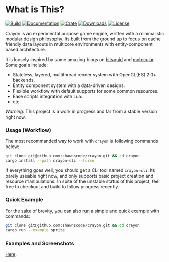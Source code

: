 # What is This?
[![Build](https://travis-ci.org/shawnscode/crayon.svg?branch=master)](https://travis-ci.org/shawnscode/crayon)
[![Documentation](https://docs.rs/crayon/badge.svg)](https://docs.rs/crayon)
[![Crate](https://img.shields.io/crates/v/crayon.svg)](https://crates.io/crates/crayon)
[![Downloads](https://img.shields.io/crates/d/crayon.svg)](https://crates.io/crates/crayon)
[![License](https://img.shields.io/crates/l/crayon.svg)](https://github.com/shawnscode/crayon/blob/master/LICENSE-APACHE)

Crayon is an experimental purpose game engine, written with a minimalistic modular design philosophy. Its built from the ground up to focus on cache friendly data layouts in multicore environments with entity-component based architecture.

It is loosely inspired by some amazing blogs on [bitsquid](https://bitsquid.blogspot.de) and [molecular](https://blog.molecular-matters.com). Some goals include:

- Stateless, layered, multithread render system with OpenGL(ES) 2.0+ backends.
- Entity component system with a data-driven designs.
- Flexible workflow with default supports for some common resources.
- Ease scripts integration with Lua.
- etc.

*Warning*: This project is a work in progress and far from a stable version right now.

### Usage (Workflow)
The most recommanded way to work with `crayon` is following commands below:

``` sh
git clone git@github.com:shawnscode/crayon.git && cd crayon
cargo install --path crayon-cli --force
```

If everything goes well, you should get a CLI tool named `crayon-cli`. Its barely useable right now, and only supports basic project creation and resource manipulations. In spite of the unstable status of this project, feel free to checkout and build to follow progress recently.

### Quick Example
For the sake of brevity, you can also run a simple and quick example with commands:

``` sh
git clone git@github.com:shawnscode/crayon.git && cd crayon
cargo run --example sprite
```

### Examples and Screenshots

[Here](./examples).